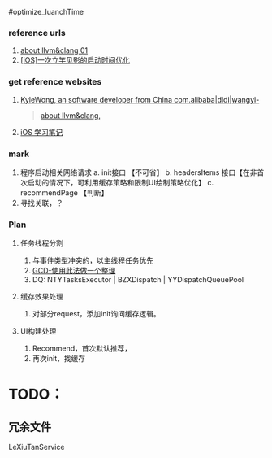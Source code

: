 #optimize_luanchTime

### reference urls
1. [about llvm&clang 01](https://blog.csdn.net/majiakun1/article/details/79364258)
2. [[iOS]一次立竿见影的启动时间优化](https://www.jianshu.com/p/c1734cbdf39b) 
 

### get reference websites
1. [KyleWong, an software developer from China com.alibaba|didi|wangyi-](https://kangwang1988.github.io/#about)
    
    > [about llvm&clang,](https://kangwang1988.github.io/tech/2016/10/31/write-your-first-clang-plugin.html)   
    

2. [iOS 学习笔记](https://github.com/ming1016/study/wiki)

### mark
1. 程序启动相关网络请求
    a. init接口 【不可省】
    b. headersItems 接口【在非首次启动的情况下，可利用缓存策略和限制UI绘制策略优化】
    c. recommendPage 【判断】
2. 寻找关联，？

### Plan
1. 任务线程分割
    1. 与事件类型冲突的，以主线程任务优先
    2. [GCD-使用此法做一个整理](https://juejin.im/post/5a90de68f265da4e9b592b40)
    3. DQ: NTYTasksExecutor | BZXDispatch | YYDispatchQueuePool
    
2. 缓存效果处理
    1. 对部分request，添加init询问缓存逻辑。

3. UI构建处理
    1. Recommend，首次默认推荐，
    2. 再次init，找缓存


# TODO：
## 冗余文件
LeXiuTanService



